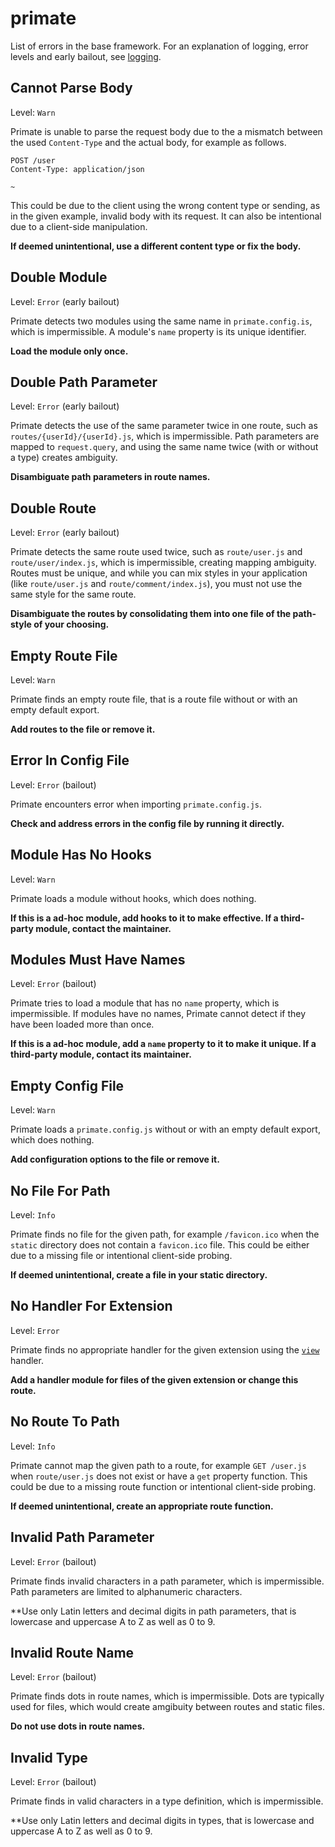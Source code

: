 # primate

List of errors in the base framework. For an explanation of logging, error
levels and early bailout, see [logging](/advanced/logging).

## Cannot Parse Body

Level: `Warn`

Primate is unable to parse the request body due to the a mismatch between the
used `Content-Type` and the actual body, for example as follows.

```http caption=request with invalid JSON body
POST /user
Content-Type: application/json

~
```

This could be due to the client using the wrong content type or sending, as in
the given example, invalid body with its request. It can also be intentional
due to a client-side manipulation.

**If deemed unintentional, use a different content type or fix the body.**

## Double Module

Level: `Error` (early bailout)

Primate detects two modules using the same name in `primate.config.is`, which
is impermissible. A module's `name` property is its unique identifier.

**Load the module only once.**

## Double Path Parameter

Level: `Error` (early bailout)

Primate detects the use of the same parameter twice in one route, such as
`routes/{userId}/{userId}.js`, which is impermissible. Path parameters are
mapped to `request.query`, and using the same name twice (with or without a
type) creates ambiguity.

**Disambiguate path parameters in route names.**

## Double Route

Level: `Error` (early bailout)

Primate detects the same route used twice, such as `route/user.js` and
`route/user/index.js`, which is impermissible, creating mapping ambiguity.
Routes must be unique, and while you can mix styles in your application (like
`route/user.js` and `route/comment/index.js`), you must not use the same style
for the same route.

**Disambiguate the routes by consolidating them into one file of the path-style
of your choosing.**

## Empty Route File

Level: `Warn`

Primate finds an empty route file, that is a route file without or with an
empty default export.

**Add routes to the file or remove it.**

## Error In Config File

Level: `Error` (bailout)

Primate encounters error when importing `primate.config.js`.

**Check and address errors in the config file by running it directly.**

## Module Has No Hooks

Level: `Warn`

Primate loads a module without hooks, which does nothing.

**If this is a ad-hoc module, add hooks to it to make effective. If a
third-party module, contact the maintainer.**

## Modules Must Have Names

Level: `Error` (bailout)

Primate tries to load a module that has no `name` property, which is
impermissible. If modules have no names, Primate cannot detect if they have
been loaded more than once.

**If this is a ad-hoc module, add a `name` property to it to make it unique. If
a third-party module, contact its maintainer.**

## Empty Config File

Level: `Warn`

Primate loads a `primate.config.js` without or with an empty default export,
which does nothing.

**Add configuration options to the file or remove it.**

## No File For Path

Level: `Info`

Primate finds no file for the given path, for example `/favicon.ico` when the
`static` directory does not contain a `favicon.ico` file. This could be either
due to a missing file or intentional client-side probing. 

**If deemed unintentional, create a file in your static directory.**

## No Handler For Extension

Level: `Error`

Primate finds no appropriate handler for the given extension using the
[`view`](/guide/handling-requests#view) handler.

**Add a handler module for files of the given extension or change this route.**

## No Route To Path

Level: `Info`

Primate cannot map the given path to a route, for example `GET /user.js` when
`route/user.js` does not exist or have a `get` property function. This could be
due to a missing route function or intentional client-side probing. 

**If deemed unintentional, create an appropriate route function.**

## Invalid Path Parameter

Level: `Error` (bailout)

Primate finds invalid characters in a path parameter, which is impermissible.
Path parameters are limited to alphanumeric characters.

**Use only Latin letters and decimal digits in path parameters, that is
lowercase and uppercase A to Z as well as 0 to 9.

## Invalid Route Name

Level: `Error` (bailout)

Primate finds dots in route names, which is impermissible. Dots are typically
used for files, which would create amgibuity between routes and static files.

**Do not use dots in route names.**

## Invalid Type

Level: `Error` (bailout)

Primate finds in valid characters in a type definition, which is impermissible.

**Use only Latin letters and decimal digits in types, that is lowercase and
uppercase A to Z as well as 0 to 9.


